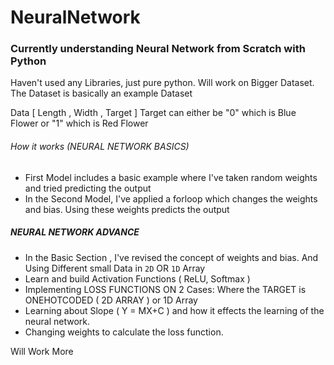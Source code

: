 # NeuralNetwork

### Currently understanding Neural Network from Scratch with Python

Haven't used any Libraries, just pure python. Will work on Bigger Dataset. 
The Dataset is basically an example Dataset

Data [ Length , Width , Target ] Target can either be "0" which is Blue Flower or "1" which is Red Flower

###### How it works (NEURAL NETWORK BASICS)
- First Model includes a basic example where I've taken random weights and tried predicting the output
- In the Second Model, I've applied a forloop which changes the weights and bias. Using these weights predicts the output

##### NEURAL NETWORK ADVANCE
- In the Basic Section , I've revised the concept of weights and bias. And Using Different small Data in `2D` OR `1D` Array
- Learn and build Activation Functions ( ReLU, Softmax )
- Implementing LOSS FUNCTIONS ON 2 Cases: Where the TARGET is ONEHOTCODED ( 2D ARRAY ) or 1D Array
- Learning about Slope ( Y = MX+C ) and how it effects the learning of the neural network.
- Changing weights to calculate the loss function.


Will Work More
